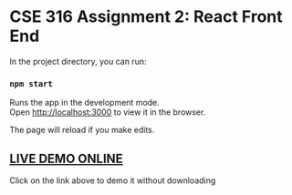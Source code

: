 # CSE 316 Assignment 2: React Front End

In the project directory, you can run:

### `npm start`

Runs the app in the development mode.\
Open [http://localhost:3000](http://localhost:3000) to view it in the browser.

The page will reload if you make edits.

## [LIVE DEMO ONLINE](https://iamroshanpoudel.github.io/cse316)

Click on the link above to demo it without downloading
